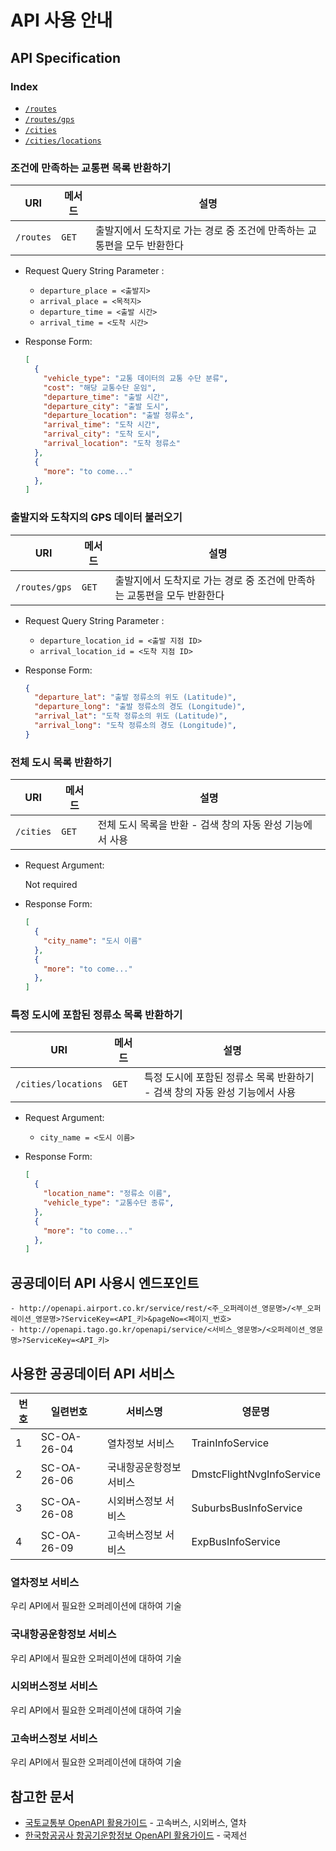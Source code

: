 # API 사용 안내

## API Specification

### Index

- [`/routes`](#get/routes)
- [`/routes/gps`](#get/routes/gps)
- [`/cities`](#get/cities)
- [`/cities/locations`](#get/cities/locations)

<a name="get/routes"></a>
### 조건에 만족하는 교통편 목록 반환하기

URI|메서드|설명
-|-|-
`/routes`|`GET`|출발지에서 도착지로 가는 경로 중 조건에 만족하는 교통편을 모두 반환한다

- Request Query String Parameter :
  - `departure_place = <출발지>`
  - `arrival_place = <목적지>`
  - `departure_time = <출발 시간>`
  - `arrival_time = <도착 시간>`

- Response Form:
  ```json
  [
    {
      "vehicle_type": "교통 데이터의 교통 수단 분류",
      "cost": "해당 교통수단 운임",
      "departure_time": "출발 시간",
      "departure_city": "출발 도시",
      "departure_location": "출발 정류소",
      "arrival_time": "도착 시간",
      "arrival_city": "도착 도시",
      "arrival_location": "도착 정류소"
    },
    {
      "more": "to come..."
    },
  ]
  ```

<a name="get/routes/gps"></a>
### 출발지와 도착지의 GPS 데이터 불러오기

URI|메서드|설명
-|-|-
`/routes/gps`|`GET`|출발지에서 도착지로 가는 경로 중 조건에 만족하는 교통편을 모두 반환한다

- Request Query String Parameter :
  - `departure_location_id = <출발 지점 ID>`
  - `arrival_location_id = <도착 지점 ID>`

- Response Form:
  ```json
  {
    "departure_lat": "출발 정류소의 위도 (Latitude)",
    "departure_long": "출발 정류소의 경도 (Longitude)",
    "arrival_lat": "도착 정류소의 위도 (Latitude)",
    "arrival_long": "도착 정류소의 경도 (Longitude)",
  }
  ```

<a name="get/cities"></a>
### 전체 도시 목록 반환하기

URI|메서드|설명
-|-|-
`/cities`|`GET`|전체 도시 목록을 반환 - 검색 창의 자동 완성 기능에서 사용

- Request Argument:

  Not required

- Response Form:
  ```json
  [
    {
      "city_name": "도시 이름"
    },
    {
      "more": "to come..."
    },
  ]
  ```

<a name="get/cities/locations"></a>
### 특정 도시에 포함된 정류소 목록 반환하기

URI|메서드|설명
-|-|-
`/cities/locations`|`GET`|특정 도시에 포함된 정류소 목록 반환하기 - 검색 창의 자동 완성 기능에서 사용

- Request Argument:
  - `city_name = <도시 이름>`

- Response Form:
  ```json
  [
    {
      "location_name": "정류소 이름",
      "vehicle_type": "교통수단 종류",
    },
    {
      "more": "to come..."
    },
  ]
  ```

## 공공데이터 API 사용시 엔드포인트

```
- http://openapi.airport.co.kr/service/rest/<주_오퍼레이션_영문명>/<부_오퍼레이션_영문명>?ServiceKey=<API_키>&pageNo=<페이지_번호>
- http://openapi.tago.go.kr/openapi/service/<서비스_영문명>/<오퍼레이션_영문명>?ServiceKey=<API_키>
```

## 사용한 공공데이터 API 서비스

번호|일련번호|서비스명|영문명
-|-|-|-
1|SC-OA-26-04|열차정보 서비스|TrainInfoService
2|SC-OA-26-06|국내항공운항정보 서비스|DmstcFlightNvgInfoService
3|SC-OA-26-08|시외버스정보 서비스|SuburbsBusInfoService
4|SC-OA-26-09|고속버스정보 서비스|ExpBusInfoService

### 열차정보 서비스

우리 API에서 필요한 오퍼레이션에 대하여 기술

### 국내항공운항정보 서비스

우리 API에서 필요한 오퍼레이션에 대하여 기술

### 시외버스정보 서비스

우리 API에서 필요한 오퍼레이션에 대하여 기술

### 고속버스정보 서비스

우리 API에서 필요한 오퍼레이션에 대하여 기술

## 참고한 문서

- [국토교통부 OpenAPI 활용가이드](https://www.data.go.kr/commonUser/fileDownload.do?atchFileId=FILE_000000001498053&fileDetailSn=0) - 고속버스, 시외버스, 열차
- [한국항공공사 항공기운항정보 OpenAPI 활용가이드](https://www.data.go.kr/commonUser/fileDownload.do?atchFileId=FILE_000000001523965&fileDetailSn=0) - 국제선
